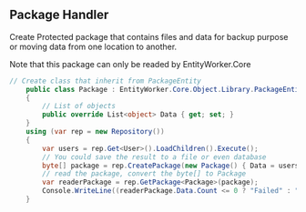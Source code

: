 ## Package Handler
Create Protected package that contains files and data for backup purpose or moving data from one location to another.

Note that this package can only be readed by EntityWorker.Core
```csharp
// Create class that inherit from PackageEntity
    public class Package : EntityWorker.Core.Object.Library.PackageEntity
    {
        // List of objects
        public override List<object> Data { get; set; }
    }
    using (var rep = new Repository())
    {
        var users = rep.Get<User>().LoadChildren().Execute();
        // You could save the result to a file or even database
        byte[] package = rep.CreatePackage(new Package() { Data = users.Cast<object>().ToList() });
        // read the package, convert the byte[] to Package 
        var readerPackage = rep.GetPackage<Package>(package);
        Console.WriteLine((readerPackage.Data.Count <= 0 ? "Failed" : "Success"));
    }

```
